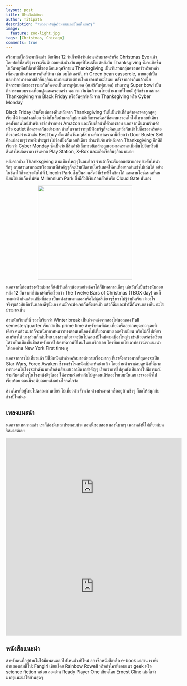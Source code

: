 ```yaml
---
layout: post
title: ปีใหม่ใกล้เข้ามา
author: Titipata
description: "นับถอยหลังสู่คริสมาสต์และปีใหม่ในสหรัฐ"
image:
  feature: zoo-light.jpg
tags: [Christmas, Chicago]
comments: true
---
```



คริสมาสต์ใกล้จะมาถึงแล้ว อีกเพียง 12 วันก็จะถึงวันก่อนคริสมาสตร์หรือ Christmas Eve แล้ว โดยปกติที่สหรัฐ เราจะเริ่มนับถอยหลังช่วงวันหยุดปีใหม่ตั้งแต่หลังวัน Thanksgiving ซึ่งจะเกิดขึ้นในวันพฤหัศสัปดาห์ที่สี่ของเดือนพฤศจิกายน
Thanksgiving เป็นวันรวมกลุ่มครอบครัวหรือเหล่าเพื่อนๆมากินทำอาหารกันที่บ้าน เช่น อบไก่เตอร์กี, ทำ Green bean casserole, พายแอปเปิ้ล และทำอาหารคลาสสิกอื่นๆอีกมากมายแล้วแต่บ้านไหนชอบทำอะไรเลย หลังจากการกินแล้วเนี่ย กิจกรรมหลักของชาวมะกันก็คงจะเป็นการดูฟุตบอล (อเมริกันฟุตบอล) เช่นการดู Super bowl เป็นกิจกรรมแบบรวมเพื่อนฝูงและครอบครัว นอกจากวันนีแล้วคนไทยส่วนมากที่ไทยมักรู้จักช่วงเทศกาล Thanksgiving จาก Black Friday หรือวันศุกร์หลังจาก Thanksgiving หรือ Cyber Monday


Black Friday เริ่มตั้งแต่กลางคืนหลังจาก Thanksgiving วันนี้เป็นวันที่สินค้าลดราคาถูกสุดๆ เรียกได้ว่าลดล้างสต็อก ซึ่งมีทั้งเสื้อผ้าและก็อุปกรณ์อิเล็กทรอนิคส์ที่ลดจนเราอดใจไม่ไหวเลยทีเดียว ลดทั้งออนไลน์สำหรับขาช้อปจากทาง Amazon และเว็บเสื้อผ้าที่ตัวเองชอบ นอกจากนั้นตามร้านค้าหรือ outlet ก็ลดราคากันอย่างมาก ถ้าเห็นจากข่าวทุกปีท่ีสหรัฐก็จะมีคนแห่วิ่งกันเข้าไปซื้อของหรือต่อคิวรอหน้าร้านค้าเช่น Best buy ตั้งแต่คืนวันพฤหัส บางทีการลดราคานี้เรียกว่า Door Buster Sell คือแปลง่ายๆว่ารอพังประตูเข้าไปช้อปปิ้งกันเลยทีเดียว ส่วนวันจันทร์หลังจาก Thanksgiving อีกทีก็เรียกว่า Cyber Monday ซึ่งเป็นวันที่สินค้าอิเล็กทรอนิกส์จะถูกเอามาลดราคาเพิ่มขึ้นไปอีกหรือมีสินค้าใหม่ลดราคา เช่นพวก Play Station, X-Box และแก็ตเจ็ตอื่นๆอีกมากมาย


หลังจากช่วง Thanksgiving ตามเมืองใหญ่ๆในอเมริกา ร้านค้าก็จะเริ่มตกแต่ด้วยการประดับไฟน่ารักๆ ตามสวนสาธาณะหรือสถานที่สำคัญๆก็จะเริ่มเปิดลานไอซ์เสกตให้คนที่อยากเล่นเข้าไปเล่นได้ อย่างในชิคาโก้ก็จะประดับไฟที่ Lincoln Park ซึ่งเป็นสวนสัตว์ที่เข้าฟรีในชิคาโก้ และลานไอซ์เสกตที่คนนิยมไปเล่นก็คงไม่พ้น Millennium Park ซึ่งมีถั่วสีเงินก้อนยักษ์หรือ Cloud Gate นั่นเอง

<figure><center>
  <a href="http://www.lpzoo.org/sites/default/files/images/events/zlpromo_southlawn670.jpg">
    <img width="300" src="http://www.lpzoo.org/sites/default/files/images/events/zlpromo_southlawn670.jpg"/>
  </a>

  <figcaption>
    <a title="ไฟประดับประดาที่ Lincoln Park Zoo ในชิคาโก้"></a>
  </figcaption>
</center></figure>


นอกจากนี้ก่อนช่วงคริสต์มาสก็ยังมีวันเล็กๆน้อยๆอย่างชิคาโก้ก็มีเทศกาลเล็กๆ เช่นวันนี้เป็นช่วงนับถอยหลัง 12 วันจากคริสมาสต์หรือเรียกว่า The Twelve Bars of Christmas (TBOX day) คนก็จะแต่งตัวกันแล้วแต่ธีมที่ชอบ เป็นแต่งซานตาคลอสหรือใส่ชุดสีเขียวๆซึ่งเราไม่รู้ว่ามันเรียกว่าอะไร จริงๆแล้วมันคือวันฉลองดีๆนั่งเอง คนมักจะนัดเจอกันตั้งแต่เช้า แล้วก็ดื่มและปาร์ตี้กันจนกลางคืน อะไรประมาณนั้น


ส่วนนักเรียนที่นี่ ช่วงนี้เรียกว่า Winter break เป็นช่วงหลังจากสองไฟนอลของ Fall semester/quarter เรียกว่าเป็น prime time สำหรับคนที่ชอบเที่ยวหรืออยากหยุดยาวๆเลยทีเดียว คนส่วนมากก็จะหนีอากาศหนาวทางตอนเหนือลงไปเที่ยวตามทะเลแคริบเบียน หรือไม่ก็ไปเที่ยวอเมริกาใต้ บางส่วนก็กลับไทย บางส่วนก็อาจจะบินไปฉลองปีใหม่ตามเมืองใหญ่ๆ เช่นนิวยอร์คซึ่งเรียกได้ว่าเป็นเมืองขึ้นชื่อสำหรับการไปเคาท์ดาวน์ปีใหม่ในอเมริกาเลย ใครที่อยากไปเคาท์ดาวน์เราแนะนำให้ลองอ่าน New York First time ดู


นอกจากการไปเที่ยวแล้ว ปีนี้่มีหนังเข้าช่วงคริสมาสต์หลายเรื่องมากๆ ที่เราตั้งตารอมากที่สุดคงจะเป็น Star Wars, Force Awaken ซึ่งจะเข้าโรงหนังสัปดาห์หน้าแล้ว โดยส่วนตัวเราชอบดูหนังที่นี่มาก เพราะคนในโรงจะขำดังมากหรือส่งเสียงเฮเวลามีฉากสำคัญๆ เรียกว่าการไปดูหนังเป็นการไปมีอารมณ์ร่วมกับคนอื่นๆในโรงหนังดีๆนี่เอง ให้อารมณ์อย่างกับไปดูคอนเสิร์ตอะไรแบบนั้นเลย เราจองตั๋วไปเรียบร้อย ตอนนี้รอนับถอยหลังอย่างใจจดใจจ่อ

ส่วนใครที่อยู่ไทยไปฉลองลานเบียร์ ไปเที่ยวต่างจังหวัด ต่างประเทศ หรืออยู่บ้านชิวๆ ก็ขอให้สนุกกับช่วงปีใหม่นะ


## เพลงแนะนำ

นอกจากเทศกาลแล้ว เราก็ต้องมีเพลงประกอบบ้าง ตอนนี้ชอบสองเพลงนี้มากๆ เพลงหลังนี่ไม่เกี่ยวกับคริสมาสต์เลย

<iframe width="560" height="315" src="https://www.youtube.com/embed/z1rYmzQ8C9Q" frameborder="0" allowfullscreen></iframe>

<iframe width="560" height="315" src="https://www.youtube.com/embed/ZCL-MraDbaI" frameborder="0" allowfullscreen></iframe>


## หนังสือแนะนำ

สำหรับคนที่อยู่บ้านไม่ได้มีแพลนออกไปไหนช่วงปีใหม่ ลองซื้อหนังสือหรือ e-book มาอ่าน เราพึ่งอ่านสองเล่มนี้ไป: Fangirl เขียนโดย Rainbow Rowell หรือถ้าใครที่ชอบแนว geek หรือ science fiction หน่อย ลองอ่าน Ready Player One เขียนโดย Ernest Cline เล่มนี้เจ๋งมากๆแนะนำให้อ่านสุดๆ
